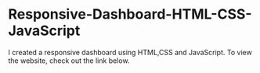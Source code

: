 # Responsive-Dashboard-HTML-CSS-JavaScript
I created a responsive dashboard using HTML,CSS and JavaScript. To view the website, check out the link below.
